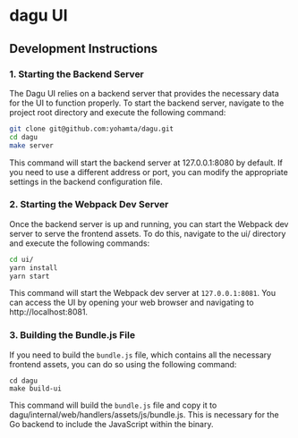 # dagu UI

## Development Instructions

### 1. Starting the Backend Server
The Dagu UI relies on a backend server that provides the necessary data for the UI to function properly. To start the backend server, navigate to the project root directory and execute the following command:

```bash
git clone git@github.com:yohamta/dagu.git
cd dagu
make server
```

This command will start the backend server at 127.0.0.1:8080 by default. If you need to use a different address or port, you can modify the appropriate settings in the backend configuration file.

### 2. Starting the Webpack Dev Server

Once the backend server is up and running, you can start the Webpack dev server to serve the frontend assets. To do this, navigate to the ui/ directory and execute the following commands:

```bash
cd ui/
yarn install
yarn start
```

This command will start the Webpack dev server at `127.0.0.1:8081`. You can access the UI by opening your web browser and navigating to http://localhost:8081.

### 3. Building the Bundle.js File

If you need to build the `bundle.js` file, which contains all the necessary frontend assets, you can do so using the following command:

```
cd dagu
make build-ui
```

This command will build the `bundle.js` file and copy it to dagu/internal/web/handlers/assets/js/bundle.js. This is necessary for the Go backend to include the JavaScript within the binary.
